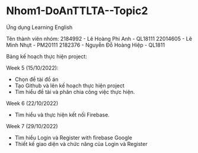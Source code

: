 # Nhom1-DoAnTTLTA--Topic2
Ứng dụng Learning English

Tên thành viên nhóm:
2184992 - Lê Hoàng Phi Anh - QL18111
22014605 - Lê Minh Nhựt - PM20111
2182376 - Nguyễn Đỗ Hoàng Hiệp - QL1811

Bảng kế hoạch thực hiện project:

Week 5 (15/10/2022):
+ Chọn đề tài đồ án
+ Tạo Github và lên kế hoạch thực hiện project
+ Tìm hiểu đề tài và phân chia công việc thực hiện.

Week 6 (22/10/2022)
+ Tìm hiểu và thực hiện kết nối Firebase.

Week 7 (29/10/2022)
+ Tìm hiểu Login và Register with firebase Google
+ Thiết kế giao diện và chức năng của Login và Register
